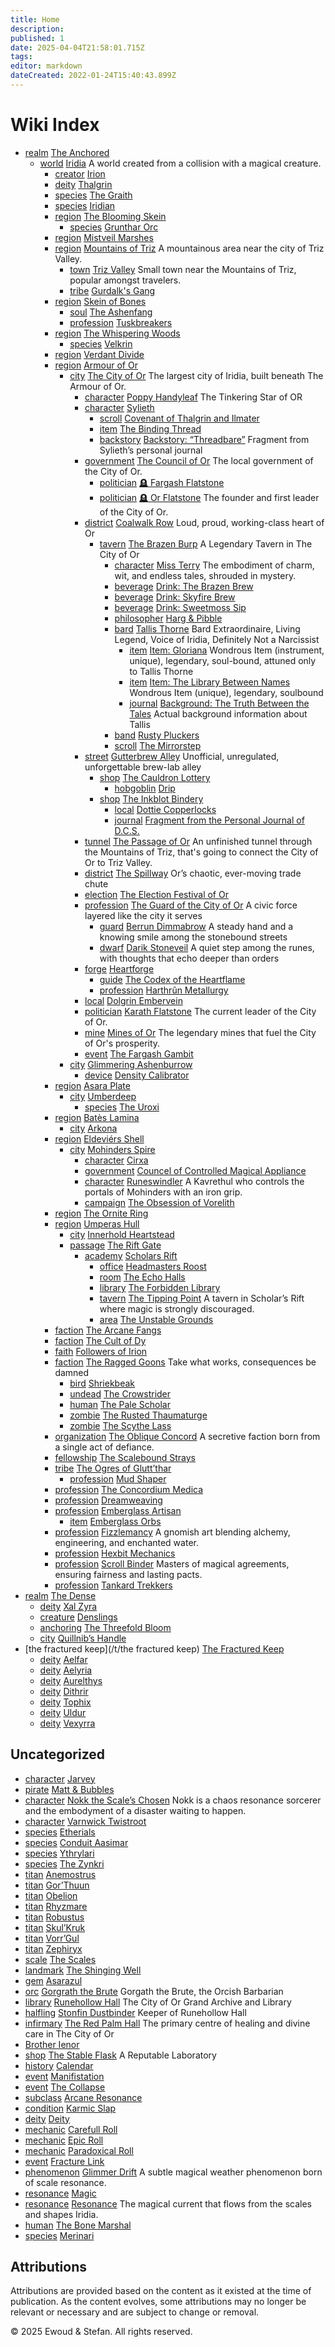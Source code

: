 ```yaml
---
title: Home
description: 
published: 1
date: 2025-04-04T21:58:01.715Z
tags: 
editor: markdown
dateCreated: 2022-01-24T15:40:43.899Z
---
```

# Wiki Index
  - [realm](/t/realm) [The Anchored](/geography/realm/the-anchored.md)
    - [world](/t/world) [Iridia](/geography/world/iridia.md)
      A world created from a collision with a magical creature.
      - [creator](/t/creator) [Irion](/being/deity/irion.md)
      - [deity](/t/deity) [Thalgrin](/being/deity/thalgrin.md)
      - [species](/t/species) [The Graith](/being/monster/graith.md)
      - [species](/t/species) [Iridian](/being/species/iridian.md)
      - [region](/t/region) [The Blooming Skein](/geography/region/blooming-skein.md)
        - [species](/t/species) [Grunthar Orc](/being/species/sub-species/grunthar-orc.md)
      - [region](/t/region) [Mistveil Marshes](/geography/region/mistveil-marshes.md)
      - [region](/t/region) [Mountains of Triz](/geography/region/mountains-of-triz.md)
        A mountainous area near the city of Triz Valley.
        - [town](/t/town) [Triz Valley](/geography/settlement/city/triz-valley.md)
          Small town near the Mountains of Triz, popular amongst travelers.
        - [tribe](/t/tribe) [Gurdalk's Gang](/structure/society/tribe/gurdalks-gang.md)
      - [region](/t/region) [Skein of Bones](/geography/region/skein-of-bones.md)
        - [soul](/t/soul) [The Ashenfang](/structure/society/clan/ashenfang.md)
        - [profession](/t/profession) [Tuskbreakers](/structure/society/profession/tuskbreaker.md)
      - [region](/t/region) [The Whispering Woods](/geography/region/the-whispering-woods.md)
        - [species](/t/species) [Velkrin](/being/species/velkrin.md)
      - [region](/t/region) [Verdant Divide](/geography/region/verdant-divide.md)
      - [region](/t/region) [Armour of Or](/geography/scale/armour-of-or.md)
        - [city](/t/city) [The City of Or](/geography/settlement/city/city-of-or.md)
          The largest city of Iridia, built beneath The Armour of Or.
          - [character](/t/character) [Poppy Handyleaf](/being/character/poppy-handyleaf.md)
            The Tinkering Star of OR
          - [character](/t/character) [Sylieth](/being/character/sylieth.md)
            - [scroll](/t/scroll) [Covenant of Thalgrin and Ilmater](/being/character/sylieth/covenant-of-thalgrin-and-ilmater.md)
            - [item](/t/item) [The Binding Thread](/being/character/sylieth/the-binding-thread.md)
            - [backstory](/t/backstory) [Backstory: “Threadbare”](/being/character/sylieth/threadbare.md)
              Fragment from Sylieth’s personal journal
          - [government](/t/government) [The Council of Or](/geography/settlement/city/city-of-or/council-of-or.md)
            The local government of the City of Or.
            - [politician](/t/politician) [🪦 Fargash Flatstone](/geography/settlement/city/city-of-or/local/fargash-flatstone.md)
            - [politician](/t/politician) [🪦 Or Flatstone](/geography/settlement/city/city-of-or/local/or-flatstone.md)
              The founder and first leader of the City of Or.
          - [district](/t/district) [Coalwalk Row](/geography/settlement/city/city-of-or/district/coalwalk-row.md)
            Loud, proud, working-class heart of Or
            - [tavern](/t/tavern) [The Brazen Burp](/geography/settlement/city/city-of-or/shop/the-brazen-burp.md)
              A Legendary Tavern in The City of Or
              - [character](/t/character) [Miss Terry](/being/character/miss-terry.md)
                The embodiment of charm, wit, and endless tales, shrouded in mystery.
              - [beverage](/t/beverage) [Drink: The Brazen Brew](/geography/settlement/city/city-of-or/consumable/brazen-brew.md)
              - [beverage](/t/beverage) [Drink: Skyfire Brew](/geography/settlement/city/city-of-or/consumable/skyfire-brew.md)
              - [beverage](/t/beverage) [Drink: Sweetmoss Sip](/geography/settlement/city/city-of-or/consumable/sweetmoss-sip.md)
              - [philosopher](/t/philosopher) [Harg & Pibble](/geography/settlement/city/city-of-or/local/harg-and-pibble.md)
              - [bard](/t/bard) [Tallis Thorne](/geography/settlement/city/city-of-or/local/tallis-thorne.md)
                Bard Extraordinaire, Living Legend, Voice of Iridia, Definitely Not a Narcissist
                - [item](/t/item) [Item: Gloriana](/geography/settlement/city/city-of-or/local/tallis-thorne/gloriana.md)
                  Wondrous Item (instrument, unique), legendary, soul-bound, attuned only to Tallis Thorne
                - [item](/t/item) [Item: The Library Between Names](/geography/settlement/city/city-of-or/local/tallis-thorne/library-between-names.md)
                  Wondrous Item (unique), legendary, soulbound
                - [journal](/t/journal) [Background: The Truth Between the Tales](/geography/settlement/city/city-of-or/local/tallis-thorne/truth-between-the-tales.md)
                  Actual background information about Tallis
              - [band](/t/band) [Rusty Pluckers](/geography/settlement/city/city-of-or/shop/the-brazen-burp/rusty-pluckers.md)
              - [scroll](/t/scroll) [The Mirrorstep](/geography/settlement/city/city-of-or/shop/the-brazen-burp/the-mirrorstep.md)
          - [street](/t/street) [Gutterbrew Alley](/geography/settlement/city/city-of-or/district/gutterbrew-alley.md)
            Unofficial, unregulated, unforgettable brew-lab alley
            - [shop](/t/shop) [The Cauldron Lottery](/geography/settlement/city/city-of-or/shop/the-cauldron-lottery.md)
              - [hobgoblin](/t/hobgoblin) [Drip](/geography/settlement/city/city-of-or/shop/the-cauldron-lottery/drip.md)
            - [shop](/t/shop) [The Inkblot Bindery](/geography/settlement/city/city-of-or/shop/the-inkblot-bindery.md)
              - [local](/t/local) [Dottie Copperlocks](/geography/settlement/city/city-of-or/local/dottie-copperlocks.md)
              - [journal](/t/journal) [Fragment from the Personal Journal of D.C.S.](/geography/settlement/city/city-of-or/shop/the-inkblot-bindery/fragment-from-the-personal-journal-of-dcs.md)
          - [tunnel](/t/tunnel) [The Passage of Or](/geography/settlement/city/city-of-or/district/passage-of-or.md)
            An unfinished tunnel through the Mountains of Triz, that's going to connect the City of Or to Triz Valley.
          - [district](/t/district) [The Spillway](/geography/settlement/city/city-of-or/district/the-spillway.md)
            Or’s chaotic, ever-moving trade chute
          - [election](/t/election) [The Election Festival of Or](/geography/settlement/city/city-of-or/election-festival.md)
          - [profession](/t/profession) [The Guard of the City of Or](/geography/settlement/city/city-of-or/guard-of-or.md)
            A civic force layered like the city it serves
            - [guard](/t/guard) [Berrun Dimmabrow](/geography/settlement/city/city-of-or/guard-of-or/berrun-dimmabrow.md)
              A steady hand and a knowing smile among the stonebound streets
            - [dwarf](/t/dwarf) [Darik Stoneveil](/geography/settlement/city/city-of-or/guard-of-or/darik-stoneveil.md)
              A quiet step among the runes, with thoughts that echo deeper than orders
          - [forge](/t/forge) [Heartforge](/geography/settlement/city/city-of-or/heartforge.md)
            - [guide](/t/guide) [The Codex of the Heartflame](/geography/settlement/city/city-of-or/heartforge/the-codex-of-the-heartflame.md)
            - [profession](/t/profession) [Harthrûn Metallurgy](/structure/society/profession/harthrûn-metallurgy.md)
          - [local](/t/local) [Dolgrin Embervein](/geography/settlement/city/city-of-or/local/dolgrin-embervein.md)
          - [politician](/t/politician) [Karath Flatstone](/geography/settlement/city/city-of-or/local/karath-flatstone.md)
            The current leader of the City of Or.
          - [mine](/t/mine) [Mines of Or](/geography/settlement/city/city-of-or/mines-of-or.md)
            The legendary mines that fuel the City of Or's prosperity.
          - [event](/t/event) [The Fargash Gambit](/geography/settlement/city/city-of-or/the-fargash-gambit.md)
        - [city](/t/city) [Glimmering Ashenburrow](/geography/settlement/city/glimmering-ashenburrow.md)
          - [device](/t/device) [Density Calibrator](/geography/settlement/city/glimmering-ashenburrow/density-calibrator.md)
      - [region](/t/region) [Asara Plate](/geography/scale/asara-plate.md)
        - [city](/t/city) [Umberdeep](/geography/settlement/city/umberdeep.md)
          - [species](/t/species) [The Uroxi](/being/species/uroxi.md)
      - [region](/t/region) [Batès Lamina](/geography/scale/bates-lamina.md)
        - [city](/t/city) [Arkona](/geography/settlement/city/arkona.md)
      - [region](/t/region) [Eldeviérs Shell](/geography/scale/eldeviérs-shell.md)
        - [city](/t/city) [Mohinders Spire](/geography/settlement/city/mohinders.md)
          - [character](/t/character) [Cirxa](/being/character/cirxa.md)
          - [government](/t/government) [Councel of Controlled Magical Appliance](/geography/settlement/city/mohinders/ccma.md)
          - [character](/t/character) [Runeswindler](/geography/settlement/city/mohinders/runeswindler.md)
            A Kavrethul who controls the portals of Mohinders with an iron grip.
          - [campaign](/t/campaign) [The Obsession of Vorelith](/geography/settlement/city/mohinders/the-obsession-of-vorelith.md)
      - [region](/t/region) [The Ornite Ring](/geography/scale/ornite-ring.md)
      - [region](/t/region) [Umperas Hull](/geography/scale/umperas-hull.md)
        - [city](/t/city) [Innerhold Heartstead](/geography/settlement/city/innerhold-heartstead.md)
        - [passage](/t/passage) [The Rift Gate](/geography/settlement/enclave/scholars-rift/the-rift-gate.md)
          - [academy](/t/academy) [Scholars Rift](/geography/settlement/enclave/scholars-rift/scholars-rift.md)
            - [office](/t/office) [Headmasters Roost](/geography/settlement/enclave/scholars-rift/headmasters-roost.md)
            - [room](/t/room) [The Echo Halls](/geography/settlement/enclave/scholars-rift/the-echo-halls.md)
            - [library](/t/library) [The Forbidden Library](/geography/settlement/enclave/scholars-rift/the-forbidden-library.md)
            - [tavern](/t/tavern) [The Tipping Point](/geography/settlement/enclave/scholars-rift/the-tipping-point.md)
              A tavern in Scholar’s Rift where magic is strongly discouraged.
            - [area](/t/area) [The Unstable Grounds](/geography/settlement/enclave/scholars-rift/the-unstable-grounds.md)
      - [faction](/t/faction) [The Arcane Fangs](/structure/society/factions/arcane-fangs.md)
      - [faction](/t/faction) [The Cult of Dy](/structure/society/factions/cult-of-dy.md)
      - [faith](/t/faith) [Followers of Irion](/structure/society/factions/followers-of-irion.md)
      - [faction](/t/faction) [The Ragged Goons](/structure/society/factions/ragged-goons.md)
        Take what works, consequences be damned
        - [bird](/t/bird) [Shriekbeak](/structure/society/factions/ragged-goons/shriekbeak.md)
        - [undead](/t/undead) [The Crowstrider](/structure/society/factions/ragged-goons/the-crowstrider.md)
        - [human](/t/human) [The Pale Scholar](/structure/society/factions/ragged-goons/the-pale-scholar.md)
        - [zombie](/t/zombie) [The Rusted Thaumaturge](/structure/society/factions/ragged-goons/the-rusted-thaumaturge.md)
        - [zombie](/t/zombie) [The Scythe Lass](/structure/society/factions/ragged-goons/the-scythe-lass.md)
      - [organization](/t/organization) [The Oblique Concord](/structure/society/factions/the-oblique-concord.md)
        A secretive faction born from a single act of defiance.
      - [fellowship](/t/fellowship) [The Scalebound Strays](/structure/society/fellowship/scalebound-strays.md)
      - [tribe](/t/tribe) [The Ogres of Glutt’thar](/structure/society/ogres-of-glutt-thar.md)
        - [profession](/t/profession) [Mud Shaper](/structure/society/profession/mudshaper.md)
      - [profession](/t/profession) [The Concordium Medica](/structure/society/profession/concordium-medica.md)
      - [profession](/t/profession) [Dreamweaving](/structure/society/profession/dreamweaving.md)
      - [profession](/t/profession) [Emberglass Artisan](/structure/society/profession/emberglass-artisan.md)
        - [item](/t/item) [Emberglass Orbs](/structure/society/profession/emberglass-artisan/emberglass-orb.md)
      - [profession](/t/profession) [Fizzlemancy](/structure/society/profession/fizzlemancy.md)
        A gnomish art blending alchemy, engineering, and enchanted water.
      - [profession](/t/profession) [Hexbit Mechanics](/structure/society/profession/hexbit-mechanics.md)
      - [profession](/t/profession) [Scroll Binder](/structure/society/profession/scroll-binder.md)
        Masters of magical agreements, ensuring fairness and lasting pacts.
      - [profession](/t/profession) [Tankard Trekkers](/structure/society/profession/tankard-trekkers.md)
  - [realm](/t/realm) [The Dense](/geography/realm/the-dense.md)
    - [deity](/t/deity) [Xal Zyra](/being/deity/xal-zyra.md)
    - [creature](/t/creature) [Denslings](/being/species/denslings.md)
    - [anchoring](/t/anchoring) [The Threefold Bloom](/geography/realm/the-dense/threefold-bloom.md)
    - [city](/t/city) [Quillnib’s Handle](/geography/settlement/city/quillnibs-handle.md)
  - [the fractured keep](/t/the fractured keep) [The Fractured Keep](/geography/realm/the-fractured-keep.md)
    - [deity](/t/deity) [Aelfar](/being/deity/aelfar.md)
    - [deity](/t/deity) [Aelyria](/being/deity/aelyria.md)
    - [deity](/t/deity) [Aurelthys](/being/deity/aurelthys.md)
    - [deity](/t/deity) [Dithrir](/being/deity/dithrir.md)
    - [deity](/t/deity) [Tophix](/being/deity/tophix.md)
    - [deity](/t/deity) [Uldur](/being/deity/uldur.md)
    - [deity](/t/deity) [Vexyrra](/being/deity/vexyrra.md)

## Uncategorized
- [character](/t/character) [Jarvey](/being/character/jarvey.md)
- [pirate](/t/pirate) [Matt & Bubbles](/being/character/matt.md)
- [character](/t/character) [Nokk the Scale’s Chosen](/being/character/nokk.md)
  Nokk is a chaos resonance sorcerer and the embodyment of a disaster waiting to happen.
- [character](/t/character) [Varnwick Twistroot](/being/character/varnwick.md)
- [species](/t/species) [Etherials](/being/species/etherial.md)
- [species](/t/species) [Conduit Aasimar](/being/species/sub-species/conduit-aasimar.md)
- [species](/t/species) [Ythrylari](/being/species/ythrylari.md)
- [species](/t/species) [The Zynkri](/being/species/zynkri.md)
- [titan](/t/titan) [Anemostrus](/being/titan/anemostrus.md)
- [titan](/t/titan) [Gor’Thuun](/being/titan/gor-thuun.md)
- [titan](/t/titan) [Obelion](/being/titan/obelion.md)
- [titan](/t/titan) [Rhyzmare](/being/titan/rhyzmare.md)
- [titan](/t/titan) [Robustus](/being/titan/robustus.md)
- [titan](/t/titan) [Skul’Kruk](/being/titan/skul-kruk.md)
- [titan](/t/titan) [Vorr’Gul](/being/titan/vorr-gul.md)
- [titan](/t/titan) [Zephiryx](/being/titan/zephiryx.md)
- [scale](/t/scale) [The Scales](/geography/landmark/scale.md)
- [landmark](/t/landmark) [The Shinging Well](/geography/landmark/the-shinging-well.md)
- [gem](/t/gem) [Asarazul](/geography/settlement/city/city-of-or/asarazul.md)
- [orc](/t/orc) [Gorgrath the Brute](/geography/settlement/city/city-of-or/local/gorgrath-the-brute.md)
  Gorgath the Brute, the Orcish Barbarian
- [library](/t/library) [Runehollow Hall](/geography/settlement/city/city-of-or/shop/runehollow-hall.md)
  The City of Or Grand Archive and Library
- [halfling](/t/halfling) [Stonfin Dustbinder](/geography/settlement/city/city-of-or/shop/runehollow-hall/stonfin-dustbinder.md)
  Keeper of Runehollow Hall
- [infirmary](/t/infirmary) [The Red Palm Hall](/geography/settlement/city/city-of-or/shop/the-red-palm-hall.md)
  The primary centre of healing and divine care in The City of Or
- [](/t/) [Brother Ienor](/geography/settlement/city/city-of-or/shop/the-red-palm-hall/brother-ienor.md)
- [shop](/t/shop) [The Stable Flask](/geography/settlement/city/city-of-or/shop/the-stable-flask.md)
  A Reputable Laboratory
- [history](/t/history) [Calendar](/structure/chronological/calendar.md)
- [event](/t/event) [Manifistation](/structure/chronological/event/manifestation.md)
- [event](/t/event) [The Collapse](/structure/chronological/event/the-collapse.md)
- [subclass](/t/subclass) [Arcane Resonance](/structure/mechanic/class/sorcerer/subclass/arcane-resonance.md)
- [condition](/t/condition) [Karmic Slap](/structure/mechanic/condition/karmic-slap.md)
- [deity](/t/deity) [Deity](/structure/mechanic/deity.md)
- [mechanic](/t/mechanic) [Carefull Roll](/structure/mechanic/dice/carefull.md)
- [mechanic](/t/mechanic) [Epic Roll](/structure/mechanic/dice/epic.md)
- [mechanic](/t/mechanic) [Paradoxical Roll](/structure/mechanic/dice/paradoxal-recoil.md)
- [event](/t/event) [Fracture Link](/structure/mechanic/fracture-link.md)
- [phenomenon](/t/phenomenon) [Glimmer Drift](/structure/mechanic/glimmer-drift.md)
  A subtle magical weather phenomenon born of scale resonance.
- [resonance](/t/resonance) [Magic](/structure/mechanic/magic.md)
- [resonance](/t/resonance) [Resonance](/structure/mechanic/resonance.md)
  The magical current that flows from the scales and shapes Iridia.
- [human](/t/human) [The Bone Marshal](/structure/society/factions/ragged-goons/the-bone-marshal.md)
- [species](/t/species) [Merinari](/trash/species/merinari.md)
## Attributions
Attributions are provided based on the content as it existed at the time of publication. As the content evolves, some attributions may no longer be relevant or necessary and are subject to change or removal.

© 2025 Ewoud & Stefan. All rights reserved.
